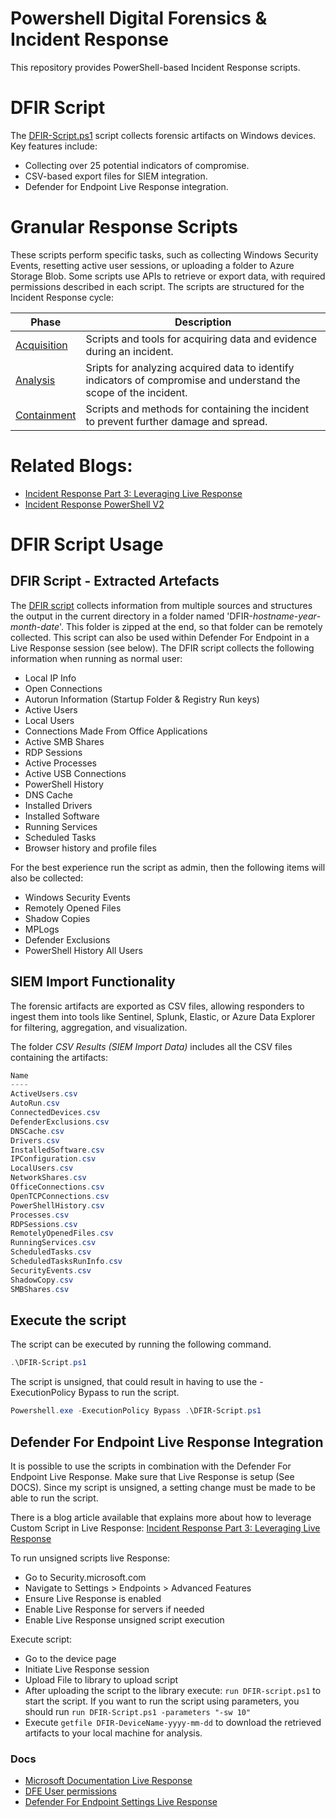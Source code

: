 # Powershell Digital Forensics & Incident Response
This repository provides PowerShell-based Incident Response scripts.

# DFIR Script
The [DFIR-Script.ps1](./DFIR-Script.ps1) script collects forensic artifacts on Windows devices. Key features include:
- Collecting over 25 potential indicators of compromise.
- CSV-based export files for SIEM integration.
- Defender for Endpoint Live Response integration.

# Granular Response Scripts
These scripts perform specific tasks, such as collecting Windows Security Events, resetting active user sessions, or uploading a folder to Azure Storage Blob. Some scripts use APIs to retrieve or export data, with required permissions described in each script. The scripts are structured for the Incident Response cycle:

| Phase | Description |
|--------|-------------|
| [Acquisition](./Acquisition/) | Scripts and tools for acquiring data and evidence during an incident. |
| [Analysis](./Analysis/) | Sripts for analyzing acquired data to identify indicators of compromise and understand the scope of the incident. |
| [Containment](./Containment/) | Scripts and methods for containing the incident to prevent further damage and spread. |

# Related Blogs:
- [Incident Response Part 3: Leveraging Live Response](https://kqlquery.com/posts/leveraging-live-response/)
- [Incident Response PowerShell V2](https://kqlquery.com/posts/incident-response-powershell-v2/)


# DFIR Script Usage

## DFIR Script - Extracted Artefacts
The [DFIR script](./DFIR-Script.ps1) collects information from multiple sources and structures the output in the current directory in a folder named 'DFIR-_hostname_-_year_-_month_-_date_'. This folder is zipped at the end, so that folder can be remotely collected. This script can also be used within Defender For Endpoint in a Live Response session (see below). The DFIR script collects the following information when running as normal user:
- Local IP Info
- Open Connections
- Autorun Information (Startup Folder & Registry Run keys)
- Active Users
- Local Users
- Connections Made From Office Applications
- Active SMB Shares
- RDP Sessions
- Active Processes
- Active USB Connections
- PowerShell History
- DNS Cache
- Installed Drivers
- Installed Software
- Running Services
- Scheduled Tasks
- Browser history and profile files

For the best experience run the script as admin, then the following items will also be collected:
- Windows Security Events
- Remotely Opened Files
- Shadow Copies
- MPLogs
- Defender Exclusions
- PowerShell History All Users

## SIEM Import Functionality
The forensic artifacts are exported as CSV files, allowing responders to ingest them into tools like Sentinel, Splunk, Elastic, or Azure Data Explorer for filtering, aggregation, and visualization.

The folder *CSV Results (SIEM Import Data)* includes all the CSV files containing the artifacts:

```PowerShell
Name
----
ActiveUsers.csv
AutoRun.csv
ConnectedDevices.csv
DefenderExclusions.csv
DNSCache.csv
Drivers.csv
InstalledSoftware.csv
IPConfiguration.csv
LocalUsers.csv
NetworkShares.csv
OfficeConnections.csv
OpenTCPConnections.csv
PowerShellHistory.csv
Processes.csv
RDPSessions.csv
RemotelyOpenedFiles.csv
RunningServices.csv
ScheduledTasks.csv
ScheduledTasksRunInfo.csv
SecurityEvents.csv
ShadowCopy.csv
SMBShares.csv
```

## Execute the script

The script can be executed by running the following command.
```PowerShell
.\DFIR-Script.ps1
```

The script is unsigned, that could result in having to use the -ExecutionPolicy Bypass to run the script.
```PowerShell
Powershell.exe -ExecutionPolicy Bypass .\DFIR-Script.ps1
```

## Defender For Endpoint Live Response Integration
It is possible to use the scripts in combination with the Defender For Endpoint Live Response. Make sure that Live Response is setup (See DOCS). Since my script is unsigned, a setting change must be made to be able to run the script.

There is a blog article available that explains more about how to leverage Custom Script in Live Response: [Incident Response Part 3: Leveraging Live Response](https://kqlquery.com/posts/leveraging-live-response/)

To run unsigned scripts live Response:
- Go to Security.microsoft.com
- Navigate to Settings > Endpoints > Advanced Features
- Ensure Live Response is enabled
- Enable Live Response for servers if needed
- Enable Live Response unsigned script execution

Execute script:
- Go to the device page
- Initiate Live Response session
- Upload File to library to upload script
- After uploading the script to the library execute: ```run DFIR-script.ps1``` to start the script. If you want to run the script using parameters, you should run ```run DFIR-Script.ps1 -parameters "-sw 10"```
- Execute ```getfile DFIR-DeviceName-yyyy-mm-dd``` to download the retrieved artifacts to your local machine for analysis.

### Docs
- [Microsoft Documentation Live Response](https://docs.microsoft.com/en-us/microsoft-365/security/defender-endpoint/live-response?view=o365-worldwide)
- [DFE User permissions](https://docs.microsoft.com/en-us/microsoft-365/security/defender-endpoint/user-roles?view=o365-worldwide)
- [Defender For Endpoint Settings Live Response](https://docs.microsoft.com/en-us/microsoft-365/security/defender-endpoint/advanced-features?view=o365-worldwide#live-response)